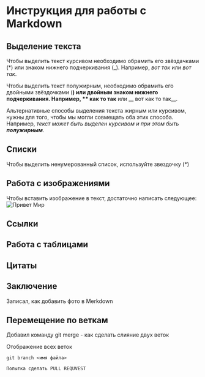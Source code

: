 # Инструкция для работы с Markdown

## Выделение текста

Чтобы выделить текст курсивом необходимо обрамить его звёздачками (*) или знаком нижнего подчеркивания (_). Например, *вот так* или _вот так_.

Чтобы выделить текст полужирным, необходимо обрамить его двойными звёздочками (**) или двойным знаком нижнего подчеркивания. Например, ** как то так** или __ вот как то так__.

Альтернативные способы выделения текста жирным или курсивом, нужны для того, чтобы мы могли совмещать оба этих способа. Например, _текст может быть выделен курсивом и при этом быть **полужирным**_.

## Списки

Чтобы выделить ненумерованный список, используйте звездочку (*)

## Работа с изображениями

Чтобы вставить изображение в текст, достаточно написать следующее: ![Привет Мир](Закат.jpg)

## Ссылки

## Работа с таблицами

## Цитаты

## Заключение 

Записал, как добавить фото в Merkdown
## Перемещение по веткам

Добавил команду git merge - как сделать слияние двух веток

Отображение всех веток

```
git branch <имя файла>

Попытка сделать PULL REQUVEST